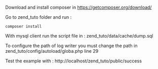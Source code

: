 Download and install composer in https://getcomposer.org/download/

Go to zend_tuto folder  and run :
```
composer install
```
With mysql client run the script file in : zend_tuto/data/cache/dump.sql

To configure the path of log writer you must change the path in zend_tuto/config/autoload/globa.php line 29

Test the example with : http://localhost/zend_tuto/public/success